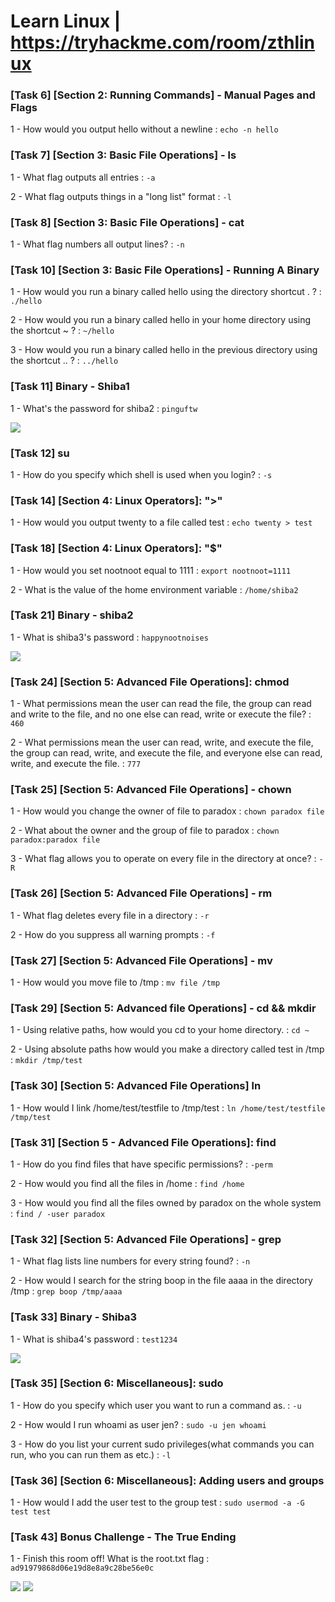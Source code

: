 # Learn Linux | https://tryhackme.com/room/zthlinux

### [Task 6] [Section 2: Running Commands] - Manual Pages and Flags

1 - How would you output hello without a newline : `echo -n hello`

### [Task 7] [Section 3: Basic File Operations] - ls

1 - What flag outputs all entries : `-a`

2 - What flag outputs things in a "long list" format : `-l`

### [Task 8] [Section 3: Basic File Operations] - cat

1 - What flag numbers all output lines? : `-n`

### [Task 10] [Section 3: Basic File Operations] - Running A Binary

1 - How would you run a binary called hello using the directory shortcut . ? : `./hello`

2 - How would you run a binary called hello in your home directory using the shortcut ~ ? : `~/hello`

3 - How would you run a binary called hello in the previous directory using the shortcut .. ? : `../hello`

### [Task 11] Binary - Shiba1

1 - What's the password for shiba2 : `pinguftw`

<img src="https://github.com/thehackingsage/TryHackMe/blob/master/Learn%20Linux/shiba2.png"/>

### [Task 12] su

1 - How do you specify which shell is used when you login? : `-s`

### [Task 14] [Section 4: Linux Operators]: ">"

1 - How would you output twenty to a file called test : `echo twenty > test`

### [Task 18] [Section 4: Linux Operators]: "$"

1 - How would you set nootnoot equal to 1111 : `export nootnoot=1111`

2 - What is the value of the home environment variable : `/home/shiba2`

### [Task 21] Binary - shiba2

1 - What is shiba3's password : `happynootnoises`

<img src="https://github.com/thehackingsage/TryHackMe/blob/master/Learn%20Linux/shiba3.png"/>

### [Task 24] [Section 5: Advanced File Operations]: chmod

1 - What permissions mean the user can read the file, the group can read and write to the file, and no one else can read, write or execute the file? : `460`

2 - What permissions mean the user can read, write, and execute the file, the group can read, write, and execute the file, and everyone else can read, write, and execute the file. : `777`

### [Task 25] [Section 5: Advanced File Operations] - chown

1 - How would you change the owner of file to paradox : `chown paradox file`

2 - What about the owner and the group of file to paradox : `chown paradox:paradox file`

3 - What flag allows you to operate on every file in the directory at once? : `-R`

### [Task 26] [Section 5: Advanced File Operations] - rm

1 - What flag deletes every file in a directory : `-r`

2 - How do you suppress all warning prompts : `-f`

### [Task 27] [Section 5: Advanced File Operations] - mv

1 - How would you move file to /tmp : `mv file /tmp`

### [Task 29] [Section 5: Advanced file Operations] - cd && mkdir

1 - Using relative paths, how would you cd to your home directory. : `cd ~`

2 - Using absolute paths how would you make a directory called test in /tmp : `mkdir /tmp/test`

### [Task 30] [Section 5: Advanced File Operations] ln

1 - How would I link /home/test/testfile to /tmp/test : `ln /home/test/testfile /tmp/test`

### [Task 31] [Section 5 - Advanced File Operations]: find

1 - How do you find files that have specific permissions? : `-perm`

2 - How would you find all the files in /home : `find /home`

3 - How would you find all the files owned by paradox on the whole system : `find / -user paradox`

### [Task 32] [Section 5: Advanced File Operations] - grep

1 - What flag lists line numbers for every string found? : `-n`

2 - How would I search for the string boop in the file aaaa in the directory /tmp : `grep boop /tmp/aaaa`

### [Task 33] Binary - Shiba3

1 - What is shiba4's password : `test1234`

<img src="https://github.com/thehackingsage/TryHackMe/blob/master/Learn%20Linux/shiba4.png"/>

### [Task 35] [Section 6: Miscellaneous]: sudo 

1 - How do you specify which user you want to run a command as. : `-u`

2 - How would I run whoami as user jen? : `sudo -u jen whoami`

3 - How do you list your current sudo privileges(what commands you can run, who you can run them as etc.) : `-l`

### [Task 36] [Section 6: Miscellaneous]: Adding users and groups

1 - How would I add the user test to the group test : `sudo usermod -a -G test test`

### [Task 43] Bonus Challenge - The True Ending 

1 - Finish this room off! What is the root.txt flag : `ad91979868d06e19d8e8a9c28be56e0c`

<img src="https://github.com/thehackingsage/TryHackMe/blob/master/Learn%20Linux/find_user.png"/>

<img src="https://github.com/thehackingsage/TryHackMe/blob/master/Learn%20Linux/flag.png"/>
